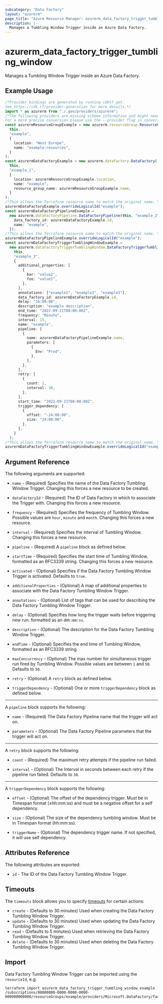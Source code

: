 ```yaml
---
subcategory: "Data Factory"
layout: "azurerm"
page_title: "Azure Resource Manager: azurerm_data_factory_trigger_tumbling_window"
description: |-
  Manages a Tumbling Window Trigger inside an Azure Data Factory.
---
```


# azurerm\_data\_factory\_trigger\_tumbling\_window

Manages a Tumbling Window Trigger inside an Azure Data Factory.

## Example Usage

```typescript
/*Provider bindings are generated by running cdktf get.
See https://cdk.tf/provider-generation for more details.*/
import * as azurerm from "./.gen/providers/azurerm";
/*The following providers are missing schema information and might need manual adjustments to synthesize correctly: azurerm.
For a more precise conversion please use the --provider flag in convert.*/
const azurermResourceGroupExample = new azurerm.resourceGroup.ResourceGroup(
  this,
  "example",
  {
    location: "West Europe",
    name: "example-resources",
  }
);
const azurermDataFactoryExample = new azurerm.dataFactory.DataFactory(
  this,
  "example_1",
  {
    location: azurermResourceGroupExample.location,
    name: "example",
    resource_group_name: azurermResourceGroupExample.name,
  }
);
/*This allows the Terraform resource name to match the original name. You can remove the call if you don't need them to match.*/
azurermDataFactoryExample.overrideLogicalId("example");
const azurermDataFactoryPipelineExample =
  new azurerm.dataFactoryPipeline.DataFactoryPipeline(this, "example_2", {
    data_factory_id: azurermDataFactoryExample.id,
    name: "example",
  });
/*This allows the Terraform resource name to match the original name. You can remove the call if you don't need them to match.*/
azurermDataFactoryPipelineExample.overrideLogicalId("example");
const azurermDataFactoryTriggerTumblingWindowExample =
  new azurerm.dataFactoryTriggerTumblingWindow.DataFactoryTriggerTumblingWindow(
    this,
    "example_3",
    {
      additional_properties: [
        {
          bar: "value2",
          foo: "value1",
        },
      ],
      annotations: ["example1", "example2", "example3"],
      data_factory_id: azurermDataFactoryExample.id,
      delay: "16:00:00",
      description: "example description",
      end_time: "2022-09-21T08:00:00Z",
      frequency: "Minute",
      interval: 15,
      name: "example",
      pipeline: [
        {
          name: azurermDataFactoryPipelineExample.name,
          parameters: [
            {
              Env: "Prod",
            },
          ],
        },
      ],
      retry: [
        {
          count: 1,
          interval: 30,
        },
      ],
      start_time: "2022-09-21T00:00:00Z",
      trigger_dependency: [
        {
          offset: "-24:00:00",
          size: "24:00:00",
        },
      ],
    }
  );
/*This allows the Terraform resource name to match the original name. You can remove the call if you don't need them to match.*/
azurermDataFactoryTriggerTumblingWindowExample.overrideLogicalId("example");

```

## Argument Reference

The following arguments are supported:

*   `name` - (Required) Specifies the name of the Data Factory Tumbling Window Trigger. Changing this forces a new resource to be created.

*   `dataFactoryId` - (Required) The ID of Data Factory in which to associate the Trigger with. Changing this forces a new resource.

*   `frequency` - (Required) Specifies the frequency of Tumbling Window. Possible values are `hour`, `minute` and `month`. Changing this forces a new resource.

*   `interval` - (Required) Specifies the interval of Tumbling Window. Changing this forces a new resource.

*   `pipeline` - (Required) A `pipeline` block as defined below.

*   `startTime` - (Required) Specifies the start time of Tumbling Window, formatted as an RFC3339 string. Changing this forces a new resource.

*   `activated` - (Optional) Specifies if the Data Factory Tumbling Window Trigger is activated. Defaults to `true`.

*   `additionalProperties` - (Optional) A map of additional properties to associate with the Data Factory Tumbling Window Trigger.

*   `annotations` - (Optional) List of tags that can be used for describing the Data Factory Tumbling Window Trigger.

*   `delay` - (Optional) Specifies how long the trigger waits before triggering new run. formatted as an `dHh:mm:ss`.

*   `description` - (Optional) The description for the Data Factory Tumbling Window Trigger.

*   `endTime` - (Optional) Specifies the end time of Tumbling Window, formatted as an RFC3339 string.

*   `maxConcurrency` - (Optional) The max number for simultaneous trigger run fired by Tumbling Window. Possible values are between `1` and `50`. Defaults to `50`.

*   `retry` - (Optional) A `retry` block as defined below.

*   `triggerDependency` - (Optional) One or more `triggerDependency` block as defined below.

***

A `pipeline` block supports the following:

*   `name` - (Required) The Data Factory Pipeline name that the trigger will act on.

*   `parameters` - (Optional) The Data Factory Pipeline parameters that the trigger will act on.

***

A `retry` block supports the following:

*   `count` - (Required) The maximum retry attempts if the pipeline run failed.

*   `interval` - (Optional) The Interval in seconds between each retry if the pipeline run failed. Defaults to `30`.

***

A `triggerDependency` block supports the following:

*   `offset` - (Optional) The offset of the dependency trigger. Must be in Timespan format (±hh:mm:ss) and must be a negative offset for a self dependency.

*   `size` - (Optional) The size of the dependency tumbling window. Must be in Timespan format (hh:mm:ss).

*   `triggerName` - (Optional) The dependency trigger name. If not specified, it will use self dependency.

## Attributes Reference

The following attributes are exported:

* `id` - The ID of the Data Factory Tumbling Window Trigger.

## Timeouts

The `timeouts` block allows you to specify [timeouts](https://www.terraform.io/language/resources/syntax#operation-timeouts) for certain actions:

* `create` - (Defaults to 30 minutes) Used when creating the Data Factory Tumbling Window Trigger.
* `update` - (Defaults to 30 minutes) Used when updating the Data Factory Tumbling Window Trigger.
* `read` - (Defaults to 5 minutes) Used when retrieving the Data Factory Tumbling Window Trigger.
* `delete` - (Defaults to 30 minutes) Used when deleting the Data Factory Tumbling Window Trigger.

## Import

Data Factory Tumbling Window Trigger can be imported using the `resourceId`, e.g.

```shell
terraform import azurerm_data_factory_trigger_tumbling_window.example /subscriptions/00000000-0000-0000-0000-000000000000/resourceGroups/example/providers/Microsoft.DataFactory/factories/example/triggers/example
```
